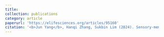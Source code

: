 ```yaml
---
title: 
collection: publications
category: article
paperurl: 'https://elifesciences.org/articles/95160'
citation: '<b>Jun Yang</b>, Hanqi Zhang, Sukbin Lim (2024). Sensory-memory interactions via modular structure explain errors in visual working memory, eLife 13:RP95160.'
---
```

